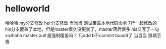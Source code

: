 # helloworld
哈哈哈
my分支修改
her分支修改
当当当
测试覆盖本地代码命令 7行一起修改的
his分支覆盖了本地，但是master很久没更新了，master落后很多
his又写了一句xixihaha
master pull 是强制覆盖吗？
只add b不commit
buadd了
当当当
猥琐至极
